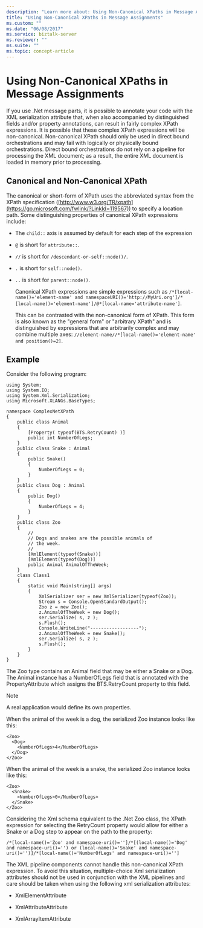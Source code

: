 ```yaml
---
description: "Learn more about: Using Non-Canonical XPaths in Message Assignments"
title: "Using Non-Canonical XPaths in Message Assignments"
ms.custom: ""
ms.date: "06/08/2017"
ms.service: biztalk-server
ms.reviewer: ""
ms.suite: ""
ms.topic: concept-article
---
```

# Using Non-Canonical XPaths in Message Assignments
If you use .Net message parts, it is possible to annotate your code with the XML serialization attribute that, when also accompanied by distinguished fields and/or property annotations, can result in fairly complex XPath expressions. It is possible that these complex XPath expressions will be non-canonical. Non-canonical XPath should only be used in direct bound orchestrations and may fail with logically or physically bound orchestrations. Direct bound orchestrations do not rely on a pipeline for processing the XML document; as a result, the entire XML document is loaded in memory prior to processing.

## Canonical and Non-Canonical XPath
 The canonical or short-form of XPath uses the abbreviated syntax from the XPath specification ([http://www.w3.org/TR/xpath](https://go.microsoft.com/fwlink/?LinkId=119567)) to specify a location path. Some distinguishing properties of canonical XPath expressions include:

- The `child::` axis is assumed by default for each step of the expression

- `@` is short for `attribute::`.

- `//` is short for `/descendant-or-self::node()/`.

- `.` is short for `self::node()`.

- `..` is short for `parent::node()`.

  Canonical XPath expressions are simple expressions such as `/*[local-name()='element-name' and namespaceURI()='http://MyUri.org']/*[local-name()='element-name']/@*[local-name='attribute-name']`.

  This can be contrasted with the non-canonical form of XPath. This form is also known as the "general form" or "arbitrary XPath" and is distinguished by expressions that are arbitrarily complex and may combine multiple axes: `//element-name//*[local-name()='element-name' and position()=2]`.

## Example
 Consider the following program:

```
using System;
using System.IO;
using System.Xml.Serialization;
using Microsoft.XLANGs.BaseTypes;

namespace ComplexNetXPath
{
    public class Animal
    {
        [Property( typeof(BTS.RetryCount) )]
        public int NumberOfLegs;
    }
    public class Snake : Animal
    {
        public Snake()
        {
            NumberOfLegs = 0;
        }
    }
    public class Dog : Animal
    {
        public Dog()
        {
            NumberOfLegs = 4;
        }
    }
    public class Zoo
    {
        //
        // Dogs and snakes are the possible animals of
        // the week.
        //
        [XmlElement(typeof(Snake))]
        [XmlElement(typeof(Dog))]
        public Animal AnimalOfTheWeek;
    }
    class Class1
    {
        static void Main(string[] args)
        {
            XmlSerializer ser = new XmlSerializer(typeof(Zoo));
            Stream s = Console.OpenStandardOutput();
            Zoo z = new Zoo();
            z.AnimalOfTheWeek = new Dog();
            ser.Serialize( s, z );
            s.Flush();
            Console.WriteLine("------------------");
            z.AnimalOfTheWeek = new Snake();
            ser.Serialize( s, z );
            s.Flush();
        }
    }
}
```

 The Zoo type contains an Animal field that may be either a Snake or a Dog. The Animal instance has a NumberOfLegs field that is annotated with the PropertyAttribute which assigns the BTS.RetryCount property to this field.

> [!NOTE]
>  A real application would define its own properties.

 When the animal of the week is a dog, the serialized Zoo instance looks like this:

```
<Zoo>
  <Dog>
    <NumberOfLegs>4</NumberOfLegs>
  </Dog>
</Zoo>
```

 When the animal of the week is a snake, the serialized Zoo instance looks like this:

```
<Zoo>
  <Snake>
    <NumberOfLegs>0</NumberOfLegs>
  </Snake>
</Zoo>
```

 Considering the Xml schema equivalent to the .Net Zoo class, the XPath expression for selecting the RetryCount property would allow for either a Snake or a Dog step to appear on the path to the property:

```
/*[local-name()='Zoo' and namespace-uri()='']/*[(local-name()='Dog' and namespace-uri()='') or (local-name()='Snake' and namespace-uri()='')]/*[local-name()='NumberOfLegs' and namespace-uri()='']
```

 The XML pipeline components cannot handle this non-canonical XPath expression. To avoid this situation, multiple-choice Xml serialization attributes should not be used in conjunction with the XML pipelines and care should be taken when using the following xml serialization attributes:

-   XmlElementAttribute

-   XmlAttributeAttribute

-   XmlArrayItemAttribute
